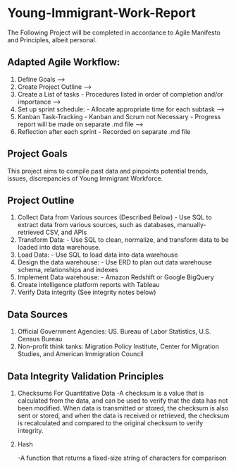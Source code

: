 # Young-Immigrant-Work-Report


The Following Project will be completed in accordance to Agile Manifesto and Principles, albeit personal. 

## Adapted Agile Workflow: 

1. Define Goals 
-->
2. Create Project Outline 
--> 
3. Create a List of tasks
              - Procedures listed in order of completion and/or importance
-->
4. Set up sprint schedule:
              - Allocate appropriate time for each subtask
-->
5. Kanban Task-Tracking
              - Kanban and Scrum not Necessary 
              - Progress report will be made on separate .md file
-->
6. Reflection after each sprint
              - Recorded on separate .md file

              


## Project Goals 

This project aims to compile past data and pinpoints potential trends, issues, discrepancies of Young Immigrant Workforce. 

## Project Outline 

1. Collect Data from Various sources (Described Below) 
        - Use SQL to extract data from various sources, such as databases, manually-retrieved CSV, and APIs
2. Transform Data: 
        - Use SQL to clean, normalize, and transform data to be loaded into data warehouse. 
3. Load Data:
        - Use SQL to load data into data warehouse
4. Design the data warehouse:
        - Use ERD to plan out data warehouse schema, relationships and indexes
5. Implement Data warehouse: 
        - Amazon Redshift or Google BigQuery
6. Create intelligence platform reports with Tableau
7. Verify Data integrity (See integrity notes below) 



## Data Sources

1. Official Government Agencies:   US. Bureau of Labor Statistics,   U.S. Census Bureau 
2. Non-profit think tanks: Migration Policy Institute, Center for Migration Studies, and American Immigration Council 


## Data Integrity Validation Principles 

1. Checksums For Quantitative Data 
    -A checksum is a value that is calculated from the data, and can be used to verify that the data has not been modified. When data is transmitted or           stored, the checksum is also sent or stored, and when the data is received or retrieved, the checksum is recalculated and compared to the                 original checksum to verify integrity.
    
2. Hash

    -A function that returns a fixed-size string of characters for comparison 





